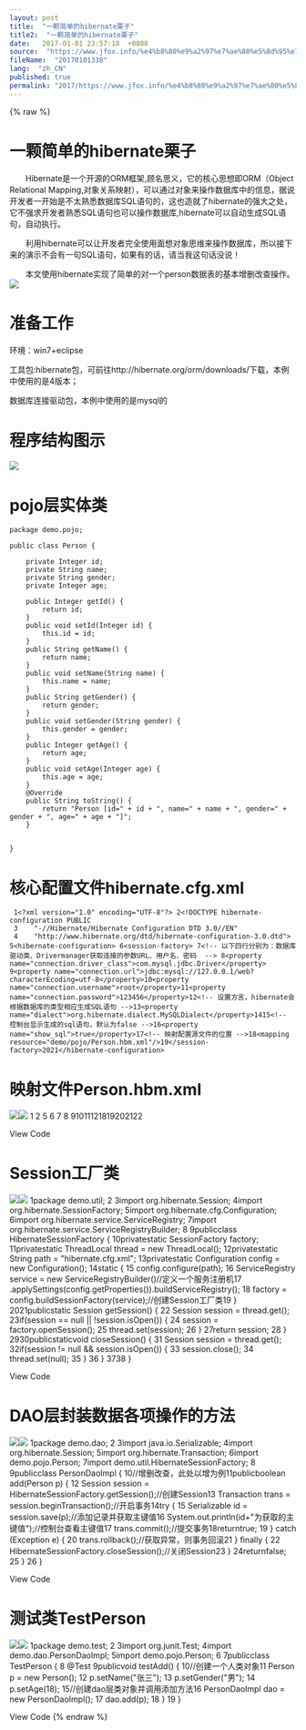 ```yaml
---
layout: post
title:  "一颗简单的hibernate栗子"
title2:  "一颗简单的hibernate栗子"
date:   2017-01-01 23:57:18  +0800
source:  "https://www.jfox.info/%e4%b8%80%e9%a2%97%e7%ae%80%e5%8d%95%e7%9a%84hibernate%e6%a0%97%e5%ad%90.html"
fileName:  "20170101338"
lang:  "zh_CN"
published: true
permalink: "2017/https://www.jfox.info/%e4%b8%80%e9%a2%97%e7%ae%80%e5%8d%95%e7%9a%84hibernate%e6%a0%97%e5%ad%90.html"
---
```

{% raw %}
# 一颗简单的hibernate栗子 


　　Hibernate是一个开源的ORM框架,顾名思义，它的核心思想即ORM（Object Relational Mapping,对象关系映射），可以通过对象来操作数据库中的信息，据说开发者一开始是不太熟悉数据库SQL语句的，这也造就了hibernate的强大之处，它不强求开发者熟悉SQL语句也可以操作数据库,hibernate可以自动生成SQL语句，自动执行。

　　利用hibernate可以让开发者完全使用面想对象思维来操作数据库，所以接下来的演示不会有一句SQL语句，如果有的话，请当我这句话没说！

　　本文使用hibernate实现了简单的对一个person数据表的基本增删改查操作。![](/wp-content/uploads/2017/07/1500040405.png)

# 准备工作

环境：win7+eclipse

工具包:hibernate包，可前往http://hibernate.org/orm/downloads/下载，本例中使用的是4版本；

数据库连接驱动包，本例中使用的是mysql的

# 程序结构图示

![](/wp-content/uploads/2017/07/15000404051.png)

# pojo层实体类

    package demo.pojo;
    
    public class Person {
    	
    	private Integer id;
    	private String name;
    	private String gender;
    	private Integer age;
    	
    	public Integer getId() {
    		return id;
    	}
    	public void setId(Integer id) {
    		this.id = id;
    	}
    	public String getName() {
    		return name;
    	}
    	public void setName(String name) {
    		this.name = name;
    	}
    	public String getGender() {
    		return gender;
    	}
    	public void setGender(String gender) {
    		this.gender = gender;
    	}
    	public Integer getAge() {
    		return age;
    	}
    	public void setAge(Integer age) {
    		this.age = age;
    	}
    	@Override
    	public String toString() {
    		return "Person [id=" + id + ", name=" + name + ", gender=" + gender + ", age=" + age + "]";
    	}
    	
    	
    }
    

# 核心配置文件hibernate.cfg.xml

     1<?xml version="1.0" encoding="UTF-8"?> 2<!DOCTYPE hibernate-configuration PUBLIC
     3    "-//Hibernate/Hibernate Configuration DTD 3.0//EN"
     4    "http://www.hibernate.org/dtd/hibernate-configuration-3.0.dtd"> 5<hibernate-configuration> 6<session-factory> 7<!-- 以下四行分别为：数据库驱动类、Drivermanager获取连接的参数URL、用户名、密码  --> 8<property name="connection.driver_class">com.mysql.jdbc.Driver</property> 9<property name="connection.url">jdbc:mysql://127.0.0.1/web?characterEcoding=utf-8</property>10<property name="connection.username">root</property>11<property name="connection.password">123456</property>12<!-- 设置方言，hibernate会根据数据库的类型相应生成SQL语句 -->13<property name="dialect">org.hibernate.dialect.MySQLDialect</property>1415<!-- 控制台显示生成的sql语句，默认为false -->16<property name="show_sql">true</property>17<!-- 映射配置源文件的位置 -->18<mapping resource="demo/pojo/Person.hbm.xml"/>19</session-factory>2021</hibernate-configuration>

# 映射文件Person.hbm.xml
![](/wp-content/uploads/2017/07/1500040407.gif)![](/wp-content/uploads/2017/07/15000404071.gif)
     1<?xml version="1.0" encoding="UTF-8"?> 2<!DOCTYPE hibernate-mapping PUBLIC 
     3    "-//Hibernate/Hibernate Mapping DTD 3.0//EN"
     4    "http://www.hibernate.org/dtd/hibernate-mapping-3.0.dtd"> 5<hibernate-mapping> 6<!-- name是实体类全名，table为数据表名 --> 7<class name="demo.pojo.Person" table="Person"> 8<id name="id" column="id"> 9<!-- 主键生成方式，native是让hibernate自动识别 -->10<generator class="native"></generator>11</id>12<!--13        注意点：
    14        0.name值为实体类中属性名，column为数据表中字段名；
    15        1.当实体类中属性名与对应数据表字段名相同时，后面的column可以省略，hibernate会自动匹配，例如下面age ；
    16        2.反之当实体类中属性名与对应数据表字段名不相同时，两项都要写上，例如下面gender和sex
    17-->18<property name="name" column="name"></property>19<property name="gender" column="sex"></property>20<property name="age"></property>21</class>22</hibernate-mapping>

View Code
# Session工厂类
![](/wp-content/uploads/2017/07/1500040407.gif)![](/wp-content/uploads/2017/07/15000404071.gif)
     1package demo.util;
     2 3import org.hibernate.Session;
     4import org.hibernate.SessionFactory;
     5import org.hibernate.cfg.Configuration;
     6import org.hibernate.service.ServiceRegistry;
     7import org.hibernate.service.ServiceRegistryBuilder;
     8 9publicclass HibernateSessionFactory {
    10privatestatic SessionFactory factory;
    11privatestatic ThreadLocal<Session> thread = new ThreadLocal<Session>();
    12privatestatic String path = "hibernate.cfg.xml";
    13privatestatic Configuration config = new Configuration();
    14static {
    15        config.configure(path);
    16         ServiceRegistry service = new ServiceRegistryBuilder()//定义一个服务注册机17            .applySettings(config.getProperties()).buildServiceRegistry();
    18         factory = config.buildSessionFactory(service);//创建Session工厂类19    }
    2021publicstatic Session getSession() {
    22         Session session = thread.get();
    23if(session == null || !session.isOpen()) {
    24             session = factory.openSession();
    25            thread.set(session);
    26        }
    27return session;
    28    }
    2930publicstaticvoid closeSession() {
    31         Session session = thread.get();
    32if(session != null && session.isOpen()) {
    33            session.close();
    34             thread.set(null);
    35        }
    36    }
    3738 }

View Code
# DAO层封装数据各项操作的方法
![](/wp-content/uploads/2017/07/1500040407.gif)![](/wp-content/uploads/2017/07/15000404071.gif)
     1package demo.dao;
     2 3import java.io.Serializable;
     4import org.hibernate.Session;
     5import org.hibernate.Transaction;
     6import demo.pojo.Person;
     7import demo.util.HibernateSessionFactory;
     8 9publicclass PersonDaoImpl {
    10//增删改查，此处以增为例11publicboolean add(Person p) {
    12         Session session = HibernateSessionFactory.getSession();//创建Session13         Transaction trans = session.beginTransaction();//开启事务14try {
    15             Serializable id = session.save(p);//添加记录并获取主键值16             System.out.println(id+"为获取的主键值");//控制台查看主键值17             trans.commit();//提交事务18returntrue;
    19         } catch (Exception e) {
    20             trans.rollback();//获取异常，则事务回滚21         } finally {
    22             HibernateSessionFactory.closeSession();//关闭Session23        }
    24returnfalse;
    25    }
    26 }

View Code
# 测试类TestPerson
![](/wp-content/uploads/2017/07/1500040407.gif)![](/wp-content/uploads/2017/07/15000404071.gif)
     1package demo.test;
     2 3import org.junit.Test;
     4import demo.dao.PersonDaoImpl;
     5import demo.pojo.Person;
     6 7publicclass TestPerson {
     8    @Test
     9publicvoid testAdd() {
    10//创建一个人类对象11         Person p = new Person();
    12         p.setName("张三");
    13         p.setGender("男");
    14         p.setAge(18);
    15//创建dao层类对象并调用添加方法16         PersonDaoImpl dao = new PersonDaoImpl();
    17        dao.add(p);
    18    }
    19 }

View Code
{% endraw %}
